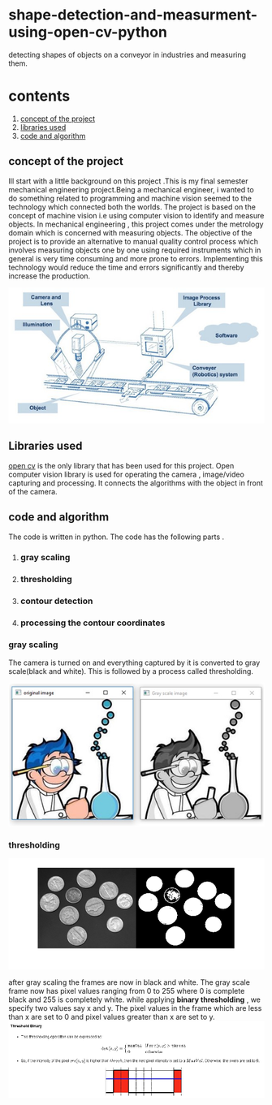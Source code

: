 # shape-detection-and-measurment-using-open-cv-python
detecting shapes of objects on a conveyor in industries and measuring them. 

# contents
1. [concept of the project](#concept-of-the-project)
2. [libraries used](#libraries-used)
3. [code and algorithm](#Code-and-Algorithm)

## concept of the project
Ill start with a little background on this project .This is my final semester mechanical engineering project.Being a mechanical engineer, i wanted to do something related to programming and machine vision seemed to the technology which connected both the worlds. The project is based on the concept of machine vision i.e using computer vision to identify and measure objects. In mechanical engineering , this project comes under the metrology domain which is concerned with measuring objects. The objective of the project is to provide an alternative to  manual quality control process which involves measuring objects one by one using required instruments which in general is very time consuming and more prone to errors. Implementing this technology would reduce the time and errors significantly and thereby increase the production.

![](https://github.com/uday1and100/shape-detection-and-measurment-using-open-cv-python/blob/main/Example_of_a_machine_vision_conveyor_belt_application.jpg)


## Libraries used
[open cv](https://opencv-python.readthedocs.io/_/downloads/en/latest/pdf/) is the only library that has been used for this project. Open computer vision library is used for operating the camera , image/video capturing and processing. It connects the algorithms with the object in front of the camera. 

## code and algorithm

The code is written in python. The code has the following parts .

  1. ### gray scaling
  2. ### thresholding
  3. ### contour detection
  4. ### processing the contour coordinates
  
### gray scaling
The camera is turned on and everything captured by it is converted to gray scale(black and white). This is followed by a process called thresholding.

![](https://github.com/uday1and100/shape-detection-and-measurment-using-open-cv-python/blob/main/coloured-image-to-grayscale-using-opencv.jpg)

### thresholding

![](https://github.com/uday1and100/shape-detection-and-measurment-using-open-cv-python/blob/main/ConvertIntensityImageToBinaryImageUsingLevelThresholdExample_01.png)

after gray scaling the frames are now in black and white. The gray scale frame now has pixel values ranging from 0 to 255 where 0 is complete black and 255 is completely white. while applying **binary thresholding** , we specify two values say x and y. The pixel values in the frame which are less than x are set to 0 and pixel values greater than x are set to y.
![](https://github.com/uday1and100/shape-detection-and-measurment-using-open-cv-python/blob/main/thresh.jpg)





